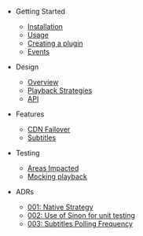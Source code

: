 - Getting Started
  
  - [Installation](getting-started/installation.md "Installation | Bigscreen Player")
  - [Usage](getting-started/usage.md "Usage | Bigscreen Player")
  - [Creating a plugin](getting-started/creating-a-plugin.md "Creating a plugin | Bigscreen Player")
  - [Events](getting-started/events.md "Events | Bigscreen Player")

- Design
  
  - [Overview](design/overview.md "Design Overview | Bigscreen Player")
  - [Playback Strategies](design/playback-strategies.md "Playback Strategies | Bigscreen Player")
  - <a href="https://bbc.github.io/bigscreen-player/api/module-bigscreenplayer_bigscreenplayer.html" target=”_blank”>API</a>

- Features
  
  - [CDN Failover](features/cdn-failover.md "CDN Failover | Bigscreen Player")
  - [Subtitles](features/subtitles.md "Subtitles | Bigscreen Player")

- Testing
  
  - [Areas Impacted](testing/areas-impacted.md "Areas Impacted | Bigscreen Player")
  - [Mocking playback](testing/mocking-playback.md "Mocking Playback | Bigscreen Player")

- ADRs
  
  - [001: Native Strategy](adr/001-native-strategy.md)
  - [002: Use of Sinon for unit testing](adr/002-sinon.md)
  - [003: Subtitles Polling Frequency](adr/003-subtitles-polling-frequency.md)
